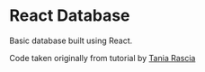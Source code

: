 # React Database

Basic database built using React.

Code taken originally from tutorial by [Tania Rascia](https://www.taniarascia.com/getting-started-with-react/)


